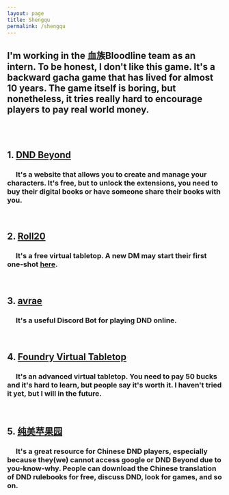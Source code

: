 ```yaml
---
layout: page
title: Shengqu
permalink: /shengqu
---
```


## I'm working in the 血族Bloodline team as an intern. To be honest, I don't like this game. It's a backward gacha game that has lived for almost 10 years. The game itself is boring, but nonetheless, it tries really hard to encourage players to pay real world money. 

<br>
<br>

## 1. [DND Beyond](https://www.dndbeyond.com/)
### &emsp; It's a website that allows you to create and manage your characters. It's free, but to unlock the extensions, you need to buy their digital books or have someone share their books with you.

<br>

## 2. [Roll20](https://roll20.net/)
### &emsp; It's a free virtual tabletop. A new DM may start their first one-shot [here](https://marketplace.roll20.net/browse/module/40/the-masters-vault).

<br>

## 3. [avrae](https://avrae.io/)
### &emsp; It's a useful Discord Bot for playing DND online.

<br>

## 4. [Foundry Virtual Tabletop](https://foundryvtt.com/)
### &emsp; It's an advanced virtual tabletop. You need to pay 50 bucks and it's hard to learn, but people say it's worth it. I haven't tried it yet, but I will in the future.

<br>

## 5. [纯美苹果园](http://bbs.goddessfantasy.net/bbs/)
### &emsp; It's a great resource for Chinese DND players, especially because they(we) cannot access google or DND Beyond due to you-know-why. People can download the Chinese translation of DND rulebooks for free, discuss DND, look for games, and so on.